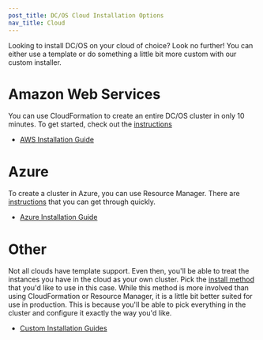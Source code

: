 ```yaml
---
post_title: DC/OS Cloud Installation Options
nav_title: Cloud
---
```


Looking to install DC/OS on your cloud of choice? Look no further! You can either use a template or do something a little bit more custom with our custom installer.

# Amazon Web Services

You can use CloudFormation to create an entire DC/OS cluster in only 10 minutes. To get started, check out the [instructions][1]

- [AWS Installation Guide][1]

# Azure

To create a cluster in Azure, you can use Resource Manager. There are [instructions][2] that you can get through quickly.

- [Azure Installation Guide][2]

# Other

Not all clouds have template support. Even then, you'll be able to treat the instances you have in the cloud as your own cluster. Pick the [install method][3] that you'd like to use in this case. While this method is more involved than using CloudFormation or Resource Manager, it is a little bit better suited for use in production. This is because you'll be able to pick everything in the cluster and configure it exactly the way you'd like.

- [Custom Installation Guides][3]

[1]: aws/
[2]: azure/
[3]: ../custom/
